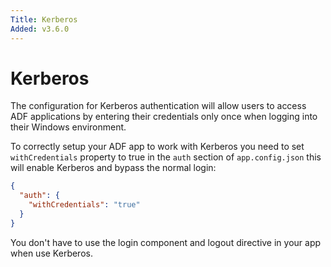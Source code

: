 ```yaml
---
Title: Kerberos
Added: v3.6.0
---
```


# Kerberos
The configuration for Kerberos authentication will allow users to access ADF applications by entering their credentials only once when logging into their Windows environment.

To correctly setup your ADF app to work with Kerberos you need to set `withCredentials` property to true in the `auth` section of
`app.config.json` this will enable Kerberos and bypass the normal login:

```json
{
  "auth": {
    "withCredentials": "true"
  }
}
```

You don't have to use the login component and logout directive in your app when use Kerberos. 
